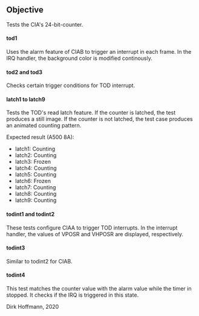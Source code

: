 ## Objective

Tests the CIA's 24-bit-counter.

#### tod1

Uses the alarm feature of CIAB to trigger an interrupt in each frame. In the IRQ handler, the background color is modified continously.

#### tod2 and tod3

Checks certain trigger conditions for TOD interrupt. 

#### latch1 to latch9

Tests the TOD's read latch feature. If the counter is latched, the test produces a still image. If the counter is not  latched, the test case produces an animated counting pattern.

Expected result (A500 8A): 

- latch1: Counting
- latch2: Counting
- latch3: Frozen
- latch4: Counting 
- latch5: Counting 
- latch6: Frozen
- latch7: Counting
- latch8: Counting
- latch9: Counting

#### todint1 and todint2

These tests configure CIAA to trigger TOD interrupts. In the interrupt handler, the values of VPOSR and VHPOSR are displayed, respectively.

#### todint3

Similar to todint2 for CIAB.

#### todint4

This test matches the counter value with the alarm value while the timer in stopped. It checks if the IRQ is triggered in this state. 


Dirk Hoffmann, 2020
